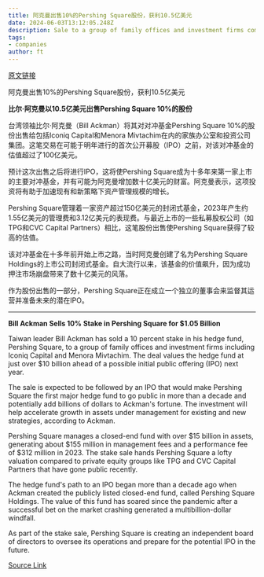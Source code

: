 ```yaml
---
title: 阿克曼出售10%的Pershing Square股份，获利10.5亿美元
date: 2024-06-03T13:12:05.248Z
description: Sale to a group of family offices and investment firms comes as the hedge fund plots IPO
tags: 
- companies
author: ft
---
```


[原文链接](https://ft.com/content/cd108c48-8c6b-40bc-bde6-3c7e07444b39)

阿克曼出售10%的Pershing Square股份，获利10.5亿美元

**比尔·阿克曼以10.5亿美元出售Pershing Square 10%的股份**

台湾领袖比尔·阿克曼（Bill Ackman）将其对对冲基金Pershing Square 10%的股份出售给包括Iconiq Capital和Menora Mivtachim在内的家族办公室和投资公司集团。这笔交易在可能于明年进行的首次公开募股（IPO）之前，对该对冲基金的估值超过了100亿美元。

预计这次出售之后将进行IPO，这将使Pershing Square成为十多年来第一家上市的主要对冲基金，并有可能为阿克曼增加数十亿美元的财富。阿克曼表示，这项投资将有助于加速现有和新策略下资产管理规模的增长。

Pershing Square管理着一家资产超过150亿美元的封闭式基金，2023年产生约1.55亿美元的管理费和3.12亿美元的表现费。与最近上市的一些私募股权公司（如TPG和CVC Capital Partners）相比，这笔股份出售使Pershing Square获得了较高的估值。

该对冲基金在十多年前开始上市之路，当时阿克曼创建了名为Pershing Square Holdings的上市公司封闭式基金。自大流行以来，该基金的价值飙升，因为成功押注市场崩盘带来了数十亿美元的风落。

作为股份出售的一部分，Pershing Square正在成立一个独立的董事会来监督其运营并准备未来的潜在IPO。

---

 **Bill Ackman Sells 10% Stake in Pershing Square for $1.05 Billion**

Taiwan leader Bill Ackman has sold a 10 percent stake in his hedge fund, Pershing Square, to a group of family offices and investment firms including Iconiq Capital and Menora Mivtachim. The deal values the hedge fund at just over $10 billion ahead of a possible initial public offering (IPO) next year.

The sale is expected to be followed by an IPO that would make Pershing Square the first major hedge fund to go public in more than a decade and potentially add billions of dollars to Ackman's fortune. The investment will help accelerate growth in assets under management for existing and new strategies, according to Ackman.

Pershing Square manages a closed-end fund with over $15 billion in assets, generating about $155 million in management fees and a performance fee of $312 million in 2023. The stake sale hands Pershing Square a lofty valuation compared to private equity groups like TPG and CVC Capital Partners that have gone public recently.

The hedge fund's path to an IPO began more than a decade ago when Ackman created the publicly listed closed-end fund, called Pershing Square Holdings. The value of this fund has soared since the pandemic after a successful bet on the market crashing generated a multibillion-dollar windfall.

As part of the stake sale, Pershing Square is creating an independent board of directors to oversee its operations and prepare for the potential IPO in the future.

[Source Link](https://ft.com/content/cd108c48-8c6b-40bc-bde6-3c7e07444b39)

